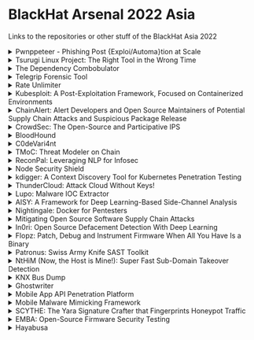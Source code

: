 # BlackHat Arsenal 2022 Asia

Links to the repositories or other stuff of the BlackHat Asia 2022

<details>
  <summary>Pwnppeteer - Phishing Post {Exploi/Automa}tion at Scale</summary>
  
Phishing is well know attack but more and more company have implemented countermeasure to limit the efficiency of this kind of attack. For example, Multi-Factor Authentication (MFA) is being adopted to make password spraying and standard phishing ineffective. Countermeasures adopted raise the exploitation bar, for attacker.

But what happens if you can easily tamper MFA too? If you can proxy all traffic, directly steal sessions and automate malicious actions before the credentials are changed or the attack detected? What do you think if you phish an SSO portal and then you're able to instrument all applications granted with a SSO token...

The goal is to share my experience of a massive phishing campaign, how you can use Muraena/Necrobrowser at scale and show how we can phish and get a temporary access to steal enough data or add some persistents access in order to come back later. And of course before being detected and losing access.

https://github.com/muraenateam/pwnppeteer
</details>

<details>
  <summary>Tsurugi Linux Project: The Right Tool in the Wrong Time</summary>
  
  Any DFIR analyst knows that everyday in many companies, it doesn't matter the size, it's not easy to perform forensics investigations often due to lack of internal information (like mastery all IT architecture, have the logs or the right one...) and ready to use DFIR tools.

As DFIR professionals we have faced these problems many times and so we decided last year to create something that can help who will need the right tool in the "wrong time" (during a security incident).

And the answer is the Tsurugi Linux project that, of course, can be used also for educational purposes.
After more than a year since the last release, a Tsurugi Linux special BLACK HAT EDITION with this major release will be shared with the participants before the public release.

https://tsurugi-linux.org/index.php
</details>

<details>
  <summary>The Dependency Combobulator</summary>
  
The Dependency Combobulator is a modular and extensible framework to detect and prevent dependency confusion leakage and potential attacks. This facilitates a holistic approach for ensure secure application releases that can be evaluated against different sources (e.g., GitHub, Artifactory) and many package management schemes (e.g., ndm, pip, maven).

The framework can be used by security auditors, pentesters and even baked into an enterprise's application security program and release cycle in an automated fashion.

This major new release will include support for a new line of package schemes / artifact ingestion.

https://github.com/apiiro/combobulator
</details>

<details>
  <summary>Telegrip Forensic Tool</summary>

The use of social media applications is growing rapidly worldwide which is driven by the growth of usage of mobile devices since it has changed the way we live our lives significantly. However, these applications are being used by criminals with bad intentions to help them in their interactions and communication in order to conduct cybercrimes. Which makes a significant need for forensics tools that provide features in which the digital evidence can be preserved and presented in a clear and factual manner. Telegrip, a Python-based forensic tool aims to acquire and analyze sparse images, preserve evidence related to Telegram application while maintaining the integrity of the evidence gathered and reports produced. Telegrip provides several features that overcome the limitations in the existing tools and assist digital investigators to extract and analyze artifacts generated on Android mobile phones by Telegram easily by using an interactive graphical user interface (GUI).
  
https://github.com/Telegrip/Telegrip
</details>

<details>
  <summary>Rate Unlimiter</summary>
  
Rate limiters are mechanisms placed on endpoints to control the rate of traffic that is received or sent; for instance, blocking any subsequent requests for 10 minutes from an IP address when its traffic rate exceeds the threshold limit of 10 hits per minute on a given endpoint. The example given is a static rate limit policy. My team hypotheses that in time to come, there will be a popularisation of dynamic rate limiters (new breed / advanced version of static rate limiters) wherein threshold values of requests or hits, time buckets, and blocking penalty periods are dynamically and automatically adjusted according to the nature of traffic and/or relevant detection algorithms.

With such an outlook, our team has developed a pre-emptive offensive tool, the "Rate Unlimiter", which will, on-the-fly, reverse-derive the underlying rate policies for both static and dynamic rate limiters, allowing security researchers to maximise their gains against a target endpoint with their pool of IP addresses. For instance, when used against a /login endpoint, it will test and intelligently determine the underlying and even overlapping rate limit policies, for instance, "10hits/min->block for 15mins" for policy 1 and "25hits/3mins->block for 45mins" for policy 2. And should that rate limit policy be a dynamic one, the Rate Unlimiter will derive the latest values automatically to maximise the total number of successful requests to the given endpoint over a stipulated period of time and available resources.

Info:No links
</details>

<details>
  <summary>Kubesploit: A Post-Exploitation Framework, Focused on Containerized Environments</summary>
  
Kubesploit is a post-exploitation HTTP/2 Command & Control server and agent written in Golang, focused on containerized environments, and built on top of Merlin project by Russel Van Tuyl (@Ne0nd0g).
It supports Go modules and has container breakout modules, kubelet attack, and scanning modules.

https://github.com/cyberark/kubesploit
</details>

<details>
  <summary>ChainAlert: Alert Developers and Open Source Maintainers of Potential Supply Chain Attacks and Suspicious Package Release</summary>
  
Recent NPM package takeovers such as "coa" and "UAParser.js" have affected organizations by the thousands. This has amplified the need for a monitoring system to alert developers, Open Source maintainers, and the community in case of suspicious activities that might hint of an account takeover or malicious package being published.

Learning the lessons from these attacks, we have created ChainAlert, which continuously monitors new open source releases and helps minimize the damages from future attacks. ChainAlert does this by closing the time gap between takeover events to detection and mitigation. This is especially important for packages that aren't very actively maintained and there aren't many people who would notice a problem until it is too late.

In many cases, even unmaintained packages have millions of weekly downloads, making a takeover spread very fast, amplifying the risk to the community.

In this session, you will learn about:

- Recent history of NPM account takeovers and lessons learned.
- What really happens in the wild-wild-west of NPM uploads.
- Common developer bad practice that might lead to flag a release as suspicious.
- How to protect yourself and your organization with ChainAlert against possible supply chain attacks.
- How to contribute back to the community by detecting more suspicious activity.

https://github.com/Checkmarx/chainalert-github-action
</details>

<details>
  <summary>CrowdSec: The Open-Source and Participative IPS</summary>
  
Discover CrowdSec, an open-source and participative IPS, relying on both IP behavior analysis and IP reputation. CrowdSec analyzes visitor behavior & provides an adapted response to all kinds of attacks. The solution also enables users to protect each other. Each time an IP is blocked, all community members are informed so they can also block it. Already used in 120+ countries across 6 continents, the solution builds a real-time IP reputation database that will benefit individuals, companies, institutions etc.  

https://github.com/crowdsecurity/crowdsec
</details>

<details>
  <summary>BloodHound</summary>

BloodHound uses graph theory to reveal the hidden and often unintended relationships within an Active Directory environment. Attackers can use BloodHound to easily identify highly complex attack paths that would otherwise be impossible to quickly identify. Defenders can use BloodHound to identify and eliminate those same attack paths. Both blue and red teams can use BloodHound to easily gain a deeper understanding of privilege relationships in an Active Directory environment.

https://github.com/BloodHoundAD/BloodHound
</details>

<details>
  <summary>C0deVari4nt</summary>
  
C0deVari4nt is a variant analysis and visualisation tool that inspects codebases for similar vulnerabilities. It leverages CodeQL, a semantic code analysis engine, to query code based on user-controlled CodeQL query templates and passes the results to Neo4j for further exploration and visualisation. This enables quick and comprehensive variant analysis based on previous vulnerability reports. The Neo4j visualisation feature provides additional insight for developers into vulnerable code paths and allows them to effectively triage potential variants.

The Log4Shell incident in December 2021 highlighted the difficulties open-source developers face in responding to vulnerability reports. After the initial patch for CVE-2021-44228, which allowed unauthenticated remote attackers to take control of devices running vulnerable versions of Log4j 2, Apache released 3 additional patches to address related vulnerabilities and unmitigated edge cases.

Open-source developers often lack training in comprehensive code review and face problems in identifying variants of a vulnerability, leading to incomplete patches. Although CodeQL query suites exist to facilitate quick analysis of the codebase, the results returned from these suites may result in significant false positive rates. Furthermore, these suites rely on predefined queries which do not support variant analysis and are not customised for individual codebases. As such, open-source projects often respond to vulnerability reports in a piecemeal manner that misses potential variants.

C0deVari4nt provides a platform for developers to easily conduct variant analysis without the significant overhead of writing their own CodeQL queries. This gives developers the flexibility to customise CodeQL templates by providing codebase-specific information such as a particular source and sink of a vulnerability. The results will be visualised in a simplified Neo4j graph for developers to quickly identify potential variants. As such, developers will be able to effectively address entire classes of bugs from a single vulnerability report.  

https://github.com/whitesquirrell/C0deVari4nt
</details>

<details>
  <summary>TMoC: Threat Modeler on Chain</summary>
  
TMoC(Threat Modelers on Chain) is the blockchain-based threat modeling tool that can perform threat modeling using the collective intelligence of security experts. It provides better quality of threat modeling results to threat modeling players and those customer. And TMoC provide massive collaborative environment to threat modeling players via blockchain technology. Also, existing threat modeling automation tools enable rapid threat modeling according to DevOps, but TMoC is the first tool that utilizes collective intelligence.

Player of TMoC consists of customer, performer, evaluator, and arbiter. Customers who want to perform threat modeling by utilizing the collective intelligence of experts can start threat modeling by uploading a DFD(Data Flow Diagram). When someone uploads a DFD, experts can join the TMoC platform as performers or evaluators. A community of experts who participated as performers should perform the threat modeling process on the uploaded DFD. Performers can get a certain amount of tokens as incentives by adding new or critical items to the threat modeling process. However, all threat modeling processes are evaluated through evaluator. As a result of the evaluation, if inappropriate items are uploaded or duplicate items exist, the performer cannot obtain incentives. Evaluators can get a certain amount of tokens as incentives through such evaluation activities. In addition, to prevent the evaluator from conducting malicious or inappropriate evaluations, several arbiters are configured that act as watchers through the votes of the evaluators.

This reward model fosters a competitive environment that motivates experts to analyze better threat modeling results. This allows the threat modeling results to become more detailed as the number of TMoC participants increases, which can lead to better results.

Finally, TMoC is uploaded to github in the form of open source. In this presentation, we would like to tell you more about the developed tool and show you a demo.

https://github.com/SANELab/TMOC_Demo

</details>

<details>
  <summary>ReconPal: Leveraging NLP for Infosec</summary>
  
Recon is one of the most important phases that seem easy but takes a lot of effort and skill to do right. One needs to know about the right tools, correct queries/syntax, run those queries, correlate the information, and sanitize the output. All of this might be easy for a seasoned infosec/recon professional to do but for rest, it is still near to magic. How cool it will be to ask a simple question like "Find me an open Memcached server in Singapore with UDP support?" or "How many IP cameras in Singapore are using default credentials?" in WhatsApp chat or a web portal and get the answer?

The integration of GPT-3, deep learning-based language models to produce human-like text, with well-known recon tools like Shodan is the foundation of ReconPal. In this talk, we will be introducing ReconPal with audio support as well as report generation capabilities. We are also introducing a miniature attack module, allowing users to execute popular exploits against the server with just the voice commands. The code will be open-source and made available after the talk.

ROOTCON 14(2020): https://www.youtube.com/watch?v=C9w6-jlGyDE

Links will be available after the talk
</details>

<details>
  <summary>Node Security Shield</summary>
  
Node Security Shield (NSS) is a Developer and Security Engineer friendly module for Securing NodeJS Applications by allowing developers to declare what resources an application can access.

NSS is an Open source Runtime Application Self-Protection (RASP) tool and aims at bridging the gap for comprehensive NodeJS security.

Inspired by the log4J vulnerability ([[CVE-2021-44228](https://nvd.nist.gov/vuln/detail/CVE-2021-44228)) which can be exploited because an application can make arbitrary network calls, we felt there is a need for an application to have a mechanism so that it can declare what privileges it allows to make the exploitation of such vulnerabilities harder by implementing additional controls.

To achieve this, NSS (Node Security Shield) has a Resource Access Policy and the concept is similar to CSP (Content Security Policy). Resource Access Policy lets developer/security engineers declare what resources an application should access and Node Security Shield will enforce it.

If an Application is compromised and requests 'attacker.com' which violates Resource Access Policy. Node Security Shield will block it automatically and thus protect the application from malicious attacks.

https://github.com/DomdogSec/NodeSecurityShield
</details>

<details>
  <summary>kdigger: A Context Discovery Tool for Kubernetes Penetration Testing</summary>
  
kdigger, short for "Kubernetes digger", is a context discovery tool for Kubernetes penetration testing. This tool is a compilation of various plugins called buckets to facilitate pentesting Kubernetes from inside a pod.

The idea behind this tool is to quickly gather various information about your Kubernetes containerized environment, like a checklist, to give you, as a pentester, hints about the actual situation. For example, kdigger can help you:
- notice that you are running inside a privileged container;
- notice that you are running inside a container sharing the PID namespace with other container in its pod;
- verify if you have a Kubernetes API token at your disposition that has interesting capabilities;
- scan the admission control, if you have the right to create pods, in order to create a more privileged pod and escalate;
- retrieve all the available services running inside of the cluster you are in;
- scan the allowed system calls in the container.

https://github.com/quarkslab/kdigger
</details>

<details>
  <summary>ThunderCloud: Attack Cloud Without Keys!</summary>
  
ThunderCloud

"You can't audit a cloud environment without access keys!!".

Well. That's not completely true.

There is a good number of tools that help security teams find cloud misconfiguration issues. They work inside-out way where you give read-only access tokens to the tool and the tool gives you misconfigurations.

There's no single tool that helps Red Teamers and Bug Hunters find cloud misconfiguration issues the outside-in way.

This outside-in approach can find issues like:

1. S3 directory listing due to misconfigured Cloudfront settings
2. Amazon Cognito misconfiguration to generate AWS temporary credentials
3. Public snapshots
4. Generate Account takeover Phishing links for AWS SSO
5. Leaked Keys permission enumeration
6. IAM role privilege escalation
a) From leaked keys
b) Lambda Function

This exploitation framework also helps teams within organizations to do red teaming activities or run it across the accounts to learn more about misconfigurations from AWS and how badly they can be exploited.

https://github.com/rnalter/thundercloud
</details>

<details>
  <summary>Lupo: Malware IOC Extractor</summary>

Debugging module for Malware Analysis Automation.

I wrote Lupo mainly to automate and accelerate the process as much as possible. Lupo is a dynamic analysis tool that can be used as a module with the debugger (WinDBG).

The way the tool works is pretty straightforward. You load Lupo into the debugger and then execute it. It runs through the malware and collects predefined IOC and writes them to a text file on the disk. You can then use this information to contain and neutralize malware campaigns or simply respond to the security incident that you are working on.

https://github.com/malienist/lupo
</details>

<details>
  <summary>AISY: A Framework for Deep Learning-Based Side-Channel Analysis</summary>
  
Profiling side-channel attacks (SCA) allow evaluators to verify the worst-case security scenario of their products. Nowadays, deep learning has become the state-of-the-art method for profiling SCA as deep neural networks show the ability to learn side-channel leakages from protected implementations. While deep learning is a powerful technique for security evaluations, it offers numerous possibilities for neural network configurations and optimization techniques. Selecting the best setup for each evaluated product is far from trivial and requires expertise in SCA and deep learning fields. To improve SCA methods, and at the same time to be able to investigate the resistance of the product to more complex attack scenarios, researchers continuously propose new techniques.
Unfortunately, several obstacles are making the acceptance of such techniques a challenge. Security evaluators from the industry face difficulties following up on new promising methods. What is more, certification bodies also must be aware of new SCA techniques to issue the certifications. Indeed, one of the main issues is the lack of publicly available, easy-to-use frameworks that allow powerful and reliable side-channel analysis. Moreover, due to the absence of the uniformed evaluation/implementation method, the reproducibility of the outcomes is not easy to ensure.

We propose AISY as a tool to allow state-of-the-art deep learning-based SCA. AISY is a python-based open-source framework, and it provides state-of-the-art functionalities for profiling SCA with easy usage, extensibility, reproducibility, integrated database, and user interface. We envision a system where the user can efficiently run the attacks with few lines of code and based on state-of-the-art but also extend those functionalities to support new developments. AISY supports the complete development cycle for deep learning-based SCA: from dataset preparation to the automated development of new models and their assessment concerning the side-channel metrics.

https://github.com/AISyLab/AISY_Framework
</details>

<details>
  <summary>Nightingale: Docker for Pentesters</summary>
  
Docker containerization is the most powerful technology in the current market so I came with the idea to develop Docker images for Pentesters.

Nightingale contains all the required famous tools that will be required to the pentester at the time of Penetration Testing. This docker image has the base support of Debian and it is completely platform Independent.

You can either create a docker image in your local host machine or you can directly pull the docker images from the docker hub itself.

https://github.com/RAJANAGORI/Nightingale
</details>

<details>
  <summary>Mitigating Open Source Software Supply Chain Attacks</summary>

Software package managers have become a vital part of the modern software development process. They allow developers to easily adopt third-party software and streamline the development process. However, bad actors today reportedly leverage highly sophisticated techniques such as typo-squattng and social engineering to "supply" purposefully harmful code (malware) and carry out software supply chain attacks. For example, eslint-scope, a NPM package with millions of weekly downloads, was compromised to steal credentials from developers.

We have built a large-scale vetting infrastructure that analyzes millions of published NPM, Python, RubyGems software packages for "risky" code/attributes, and provides actionable insights into their security posture. Our system employs static code analysis as well as metadata analysis for detection. For example, inspired by the permissions model of Android/iOS, our system derives permissions needs by a package (e.g, file I/O, network I/O, process exec). Similarly, our metadata analysis module checks for package impersonation to detect typo-squatting attacks.

In this presentation, we will cover the technical details of our system and introduce a free command line (CLI) tool as well as a CI/CD plugin for developers to detect accidental installation of "risky" packages and mitigate software supply chain attacks. We have already detected a number of abandoned, typo-squatting, and malicious packages. We will present our findings, highlight different types of attacks and measures that developers can take to thwart such attacks. With our work, we hope to enhance productivity of the developer community by exposing undesired behavior in untrusted third-party code, maintaining developer trust and reputation, and enforcing security of package managers.

Company Github: https://github.com/ossillate-inc

Standalone CLI: https://github.com/ossillate-inc/packj
</details>

<details>
  <summary>In0ri: Open Source Defacement Detection With Deep Learning</summary>
  
In0ri is the first open source system for detecting defacement attacks by utilizing image-classification convolutional neural network. In this presentation, we will be demonstrating the process of setting up In0ri and have it detect defacement attacks. And optionally the process of training the machine learning model. We will also be explaining the reason behind In0ri's high accuracy when classifying defacement attacks.

https://github.com/J4FSec/In0ri
</details>

<details>
  <summary>Flopz: Patch, Debug and Instrument Firmware When All You Have Is a Binary</summary>
  
Embedded systems can be challenging to analyze. Especially on automotive systems, many things that we take for granted in other scenarios such as debugging and tracing can not always work. On some systems, hardware debugging resources are locked or used for something else, and sometimes they don't even exist at all!

Assuming that code can be dumped, the solution for this can be emulation, however emulating a rich embedded system can be painful and many times, only few aspects of the system can be sufficiently modeled. For some systems, it can be challenging to determine the environmental factors that influence whether the device behaves correctly or not.
What if there was an in-between? How can we debug, fuzz, and tamper embedded firmware without access to hardware debugging or emulation?

This is why we've created Flopz. Using Flopz, you can easily cut, patch, and instrument firmware in order to reverse engineer and attack all kinds of embedded devices. Flopz is a new, open-source, pythonic assembler toolkit for instrumenting firmware binaries and generating modular shellcode.

The tool does not require source code access and it does not require a working compiler toolchain either.

Combined with Ghidra, we show a simple but smart binary instrumentation method and a pythonic assembler to automatically patch large firmware binaries, enhancing them with interactive backdoors, as well as function- or basic-block trace capabilities. Showcasing a demo on a real-world device, we demonstrate how Flopz works and how it supports many popular embedded architectures such as RISC-V, ARM Thumb Mode and PowerPC VLE.

https://github.com/Flopz-Project/flopz
</details>

<details>
  <summary>Patronus: Swiss Army Knife SAST Toolkit</summary>
  
Patronus is a fully dockerised and comprehensive config driven Security Framework which helps to detect security vulnerabilities in the Software Development Life Cycle of any application. The framework inculcates a highly automated approach for vulnerability identification and management. With Patronus's fully whitebox approach, the framework currently covers four major verticals; Secrets Scanning, Software Composition Analysis, Static Application Security Testing and Asset Inventory. Finding all these four verticals together is a very strenuous task in the industry as no other framework currently solves this like Patronus which provides a fully comprehensive dashboard containing all the four verticals in a single central platform, and this is something very unique to Patronus. Patronus automatically identifies the latest code commits and focuses on the major aspects of the application source code to identify and detect key and high severity vulnerabilities within the application and aims for minimal false positives in the reports.

The framework focuses on the needs of the security engineers and the developers alike with a dedicated web dashboard to abstract all the nitty gritty technicalities of the security vulnerabilities detected and also empowers the user with higher level of vulnerability tracking for better patch management. The dashboard is built completely with analytics, functionality and maintaining ease in mind to demonstrate and display various metrics for the scans and vulnerabilities. It also helps to search, analyse and resolve vulnerabilities on-the-go and provides a completely consolidated vulnerability report.

Patronus is very powerful and hugely reduces the time and efforts of the security team in thoroughly reviewing any application from a security lens. The framework comes with an on-demand scanning feature apart from the scheduled daily automated scans, using which developers and security engineers can scan particular branches and repositories at any point of time in the SDLC, directly from the dashboard or integrations like Slack. The framework is completely adaptable and various softwares like Slack and Jira can be easily integrated directly with Patronus for better accessibility and tracking since most organisations today use these extensively.

https://github.com/th3-j0k3r/Patronus
</details>

<details>
  <summary>NtHiM (Now, the Host is Mine!): Super Fast Sub-Domain Takeover Detection</summary>

NtHiM, which stands for "Now, the Host is Mine!" is a Rust-based systems project, which enables security enthusiasts to discover subdomain takeover vulnerabilities in hostnames (domains and subdomains) from different organizations.

In this session, I will be discussing about the following things, apart from an introduction of myself as the project maintainer and your presenter for this session.

    Project Overview
        Brief Introduction (what this project actually is)
        Initiation Story (how I decided to start working on this project)
        Brief Logic Explanation (understanding the project workflow with a simple pseudocode)
        Project Features (getting to know about all of the things built into the project)
    User-level Video Documentation (Demonstration; including guides for the end-users of this project)
    Developer-level Video Documentation (Demonstration; including guides on how you can get started with extending or contributing to this project)
	
https://github.com/TheBinitGhimire/NtHiM
</details>

<details>
  <summary>KNX Bus Dump</summary>

KNX is a popular building automation protocol and is used to interconnect sensors, actuators and other components of a smart building together. Our KNX Bus Dump tool uses the Calimero java library, which we contributed to for the sake of this tool, to record the telegrams sent over a KNX bus. Particularly, our tool accesses the KNX bus through a TPUART connection but can be changed to use different connection mediums. The telegrams are dumped into a Wireshark-compatible hex dump file. Timestamps are provided and normalized to UTC time with nanosecond precision to perform data analysis and provide a timeline of the telegrams. The hex dump file can be imported into Wireshark, which can be configured to dissect the KNX telegrams with Wireshark's cEMI dissector.

Our tool can be used for protocol analysis of KNX sensors, actuators and other KNX devices. For example, we used the tool to understand our KNX devices and found irregular KNX telegrams. The tool is also ideal for security analysis of KNX devices given that it exposes all details of the involved protocol and data sent over the KNX bus.

Tcpdump and Wireshark cannot be used to dump telegrams sent over a KNX bus since we are dealing with native KNX telegrams, not TCP/IP packets. Wireshark and tcpdump can dump KNXnet/IP packets, which are TCP/IP packets. KNXnet/IP is a protocol for sending commands and data to a KNX bus over a TCP/IP network.

https://github.com/ChrisM09/KNX-Bus-Dump
</details>

<details>
  <summary>Ghostwriter</summary>
  
Ghostwriter is a part of your team. It enables collaborative management of penetration test and red team assessments. It helps you manage the critical pieces of every project, including client information, project plans, infrastructure, findings, and reports in one application.

Since its debut at Black Hat USA Arsenal in 2019, Ghostwriter has grown and matured. Last year was a building year for the project. Now, the development team is excited to re-introduce Ghostwriter with new features to be rolled out in Q1 and Q2 2022 – such as a new GraphQL API! This new version gives teams the power to manage their projects via the API layer and custom scripts or integration with third-party projects.

https://github.com/GhostManager/Ghostwriter
</details>

<details>
  <summary>Mobile App API Penetration Platform</summary>

There are many protections being applied to mobile applications nowadays, and most penetration testing engineer use primitive methods to crack them. Therefore, if we can modify the data or insert the payload of the vulnerability before the protection is processed, all the protections will be transparent to the penetration testers and there will be no concern about their implementation, making app API testing purer.

https://github.com/Daemonceltics/MAAPP
</details>

<details>
  <summary>Mobile Malware Mimicking Framework</summary>
  
Emulating malware is a great way to gain insight into the behaviour of threat actors, and to fetch the newest malware samples and modules from the source. Emulating Android malware using virtual machines is a resource intensive task that does not scale well. To resolve this, I wrote the open-source Mobile Malware Mimicking framework, or m3 in short. The framework is built to easily and scalable emulate Android malware whilst using very few resources. Currently, the renowned Anubis and Cerberus families are supported within the framework.

m3's architecture focuses on three main points: simplicity, security, and scalability. To simplify the implementation of new families, the framework is written in Java, which allows the usage of decompiled code snippets. Additionally, the framework provides internal APIs to simplify the workflow. Each bot contains a phone object, which contains many commonly used Android features in plain Java, optimised for emulation purposes. This way, decompiled code only needs minor tweaks before it is executable within the framework. The framework is secure, as unknown commands are logged and furthermore ignored. Due to its open-source nature, anyone can audit and improve the project. Due to the plain Java implementation of the bots, the framework requires very little memory, compared to the virtual machines that would otherwise be required. Adding more bots barely increases the memory usage, allowing a single machine to handle dozens of bots at once.

To use m3, one must first create one or more bots and provide all required details, after which the bots can be emulated. Logging of activities is done per bot, in both the standard output, and a log file per bot. This provides analysts with a detailed overview of the activities that occurred over time.

https://github.com/ThisIsLibra/m3
</details>

<details>
  <summary>SCYTHE: The Yara Signature Crafter that Fingerprints Honeypot Traffic</summary>
  
A fingerprinting engine that creates value from abusive traffic by generating attacker YARA signatures of various strictness levels to apply differing levels of mitigating friction. The tool further deploys honeypot entities to proactively perform threat actor attribution to identify and action against malicious actors rotating IP addresses.
</details>

<details>
  <summary>EMBA: Open-Source Firmware Security Testing</summary>
  IoT (Internet of Things) and OT (Operational Technology) are the current buzzwords for networked devices on which our modern society is based on. In this area, the used operating systems are summarized with the term firmware. The devices themselves, also called embedded devices, are essential in the private and industrial environments as well as in the so-called critical infrastructure.

Penetration testing of these systems is quite complex as we have to deal with different architectures, optimized operating systems, and special protocols. EMBA is an open-source firmware analyzer with the goal to simplify and optimize the complex task of firmware security analysis. EMBA supports the penetration tester with the automated detection of 1-day vulnerabilities on binary level. This goes far beyond the plain CVE detection: With EMBA you always know which public exploits are available for the target firmware. Besides the detection of already known vulnerabilities, EMBA also supports the tester on the next 0-day. For this, EMBA identifies critical binary functions, protection mechanisms and services with network behavior on a binary level. There are many other features built into EMBA, such as fully automated firmware extraction, finding file system vulnerabilities, hard-coded credentials, and more.

EMBA is the open-source firmware scanner, created by penetration testers for penetration testers.

https://github.com/e-m-b-a/emba
</details>

<details>
  <summary>Hayabusa</summary>

Hayabusa is a sigma-based threat hunting and fast forensics timeline generator for Windows event logs written in rust by Yamato Security. Rules can either be written sigma or built-in hayabusa rules that let the analyst extract out only the important fields for Windows DFIR investigations.

https://github.com/Yamato-Security/hayabusa
</details>



